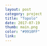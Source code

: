 ```yaml
---
layout: post
category: project
title: "Topolo"
date: 2017-07-19
thumb: main.png
color: "#9910FF"
link: 
---
```


